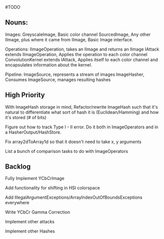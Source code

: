 #TODO 


## Nouns:

Images:
GreyscaleImage, Basic color channel
SourcedImage, Any other IImage, plus where it came from
IImage, Basic Image interface.

Operations: 
IImageOperation, takes an IImage and returns an IImage 
IAttack extends IImageOperation, Applies the operation to each color channel
ConvolutionKernel extends IAttack, Applies itself to each color channel and encapsulates information about the kernel.

Pipeline:
ImageSource, represents a stream of images
ImageHasher, Consumes ImageSource, manages resulting hashes


## High Priority

With ImageHash storage in mind, Refactor/rewrite ImageHash such that it's natural to differentiate what sort of hash it is (Euclidean/Hamming) and how it's stored (# of bits)

Figure out how to track Type I - II error. Do it both in ImageOperators and in a HasherOutput/HashStore.

Fix array2dToArray1d so that it doesn't need to take x, y arguments

List a bunch of comparison tasks to do with ImageOperators


## Backlog

Fully Implement YCbCrImage

Add functionality for shifting in HSI colorspace

Add IllegalArgumentExceptions/ArrayIndexOutOfBoundsExceptions everywhere

Write YCbCr Gamma Correction

Implement other attacks

Implement other Hashes
